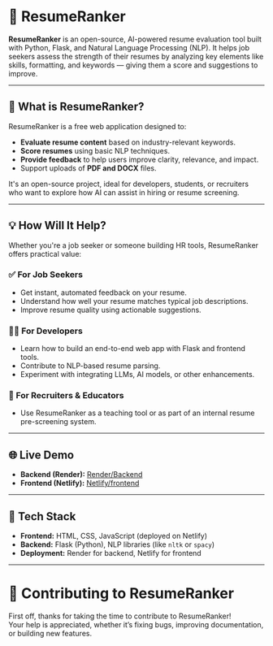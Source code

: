 # 📄 ResumeRanker

**ResumeRanker** is an open-source, AI-powered resume evaluation tool built with Python, Flask, and Natural Language Processing (NLP). It helps job seekers assess the strength of their resumes by analyzing key elements like skills, formatting, and keywords — giving them a score and suggestions to improve.

---

## 🚀 What is ResumeRanker?

ResumeRanker is a free web application designed to:
- **Evaluate resume content** based on industry-relevant keywords.
- **Score resumes** using basic NLP techniques.
- **Provide feedback** to help users improve clarity, relevance, and impact.
- Support uploads of **PDF and DOCX** files.

It's an open-source project, ideal for developers, students, or recruiters who want to explore how AI can assist in hiring or resume screening.

---

## 💡 How Will It Help?

Whether you're a job seeker or someone building HR tools, ResumeRanker offers practical value:

### ✅ For Job Seekers
- Get instant, automated feedback on your resume.
- Understand how well your resume matches typical job descriptions.
- Improve resume quality using actionable suggestions.

### 🧑‍💻 For Developers
- Learn how to build an end-to-end web app with Flask and frontend tools.
- Contribute to NLP-based resume parsing.
- Experiment with integrating LLMs, AI models, or other enhancements.

### 🧠 For Recruiters & Educators
- Use ResumeRanker as a teaching tool or as part of an internal resume pre-screening system.

---

## 🌐 Live Demo

- **Backend (Render):** [Render/Backend](https://resumeranker-89kg.onrender.com)
- **Frontend (Netlify):** [Netlify/frontend](https://resumeranker7.netlify.app/)

---

## 📂 Tech Stack

- **Frontend:** HTML, CSS, JavaScript (deployed on Netlify)
- **Backend:** Flask (Python), NLP libraries (like `nltk` or `spacy`)
- **Deployment:** Render for backend, Netlify for frontend

---

# 🤝 Contributing to ResumeRanker

First off, thanks for taking the time to contribute to ResumeRanker!  
Your help is appreciated, whether it’s fixing bugs, improving documentation, or building new features.
